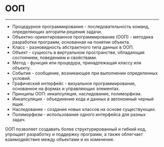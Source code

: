# ООП
***
- Процедурное программирование - последовательность команд, определяющих алгоритм решения задачи.
- Объектно-ориентированное программирование (ООП) - методика разработки программ, основанная на понятии объекта.
- Класс - разновидность абстрактного типа данных в ООП.
- Объект - сущность в виртуальном пространстве, обладающая состоянием, поведением и свойствами.
- Метод - функция или процедура, принадлежащая классу или объекту.
- Событие - сообщение, возникающее при выполнении определенных условий.
- Графический интерфейс - визуальное программирование, основанное на формах и управляющих элементах.
- Принципы ООП: инкапсуляция, наследование, полиморфизм.
- Инкапсуляция - объединение кода и данных в автономный черный ящик.
- Наследование - создание новых классов на основе существующих.
- Полиморфизм - использование одного интерфейса для разных задач.

ООП позволяет создавать более структурированный и гибкий код, упрощает разработку и поддержку программ, а также облегчает взаимодействие между объектами и их изменение.
